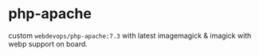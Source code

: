 # php-apache
custom `webdevops/php-apache:7.3` with latest imagemagick &amp; imagick with webp support on board.
